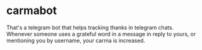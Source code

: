 # carmabot

That's a telegram bot that helps tracking thanks in telegram chats.
Whenever someone uses a grateful word in a message in reply to yours, or mentioning you by username, your carma is increased.
